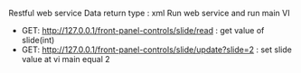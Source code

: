 Restful web service
Data return type : xml
Run web service and run main VI
- GET:  http://127.0.0.1/front-panel-controls/slide/read   : get value of slide(int)  
- GET:  http://127.0.0.1/front-panel-controls/slide/update?slide=2   : set slide value at vi main equal 2